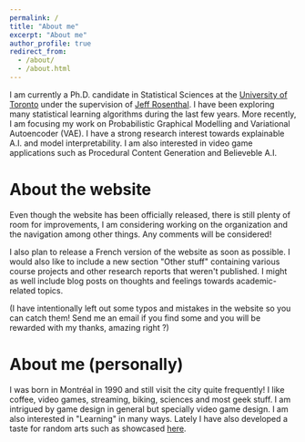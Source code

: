 ```yaml
---
permalink: /
title: "About me"
excerpt: "About me"
author_profile: true
redirect_from: 
  - /about/
  - /about.html
---
```



I am currently a Ph.D. candidate in Statistical Sciences at the [University of Toronto](http://www.utstat.utoronto.ca) under the supervision of [Jeff Rosenthal](http://probability.ca/jeff/). I have been exploring many statistical learning algorithms during the last few years. More recently, I am focusing my work on Probabilistic Graphical Modelling and Variational Autoencoder (VAE). I have a strong research interest towards explainable A.I. and model interpretability. I am also interested in video game applications such as Procedural Content Generation and Believeble A.I.


About the website
=====

Even though the website has been officially released, there is still plenty of room for improvements, I am considering working on the organization and the navigation among other things. Any comments will be considered!

I also plan to release a French version of the website as soon as possible.  I would also like to include a new section "Other stuff" containing various course projects and other research reports that weren't published. I might as well include blog posts on thoughts and feelings towards academic-related topics.

(I have intentionally left out some typos and mistakes in the website so you can catch them! Send me an email if you find some and you will be rewarded with my thanks, amazing right ?) 


About me (personally)
=====

I was born in Montréal in 1990 and still visit the city quite frequently! I like coffee, video games, streaming, biking, sciences and most geek stuff. I am intrigued by game design in general but specially video game design. I am also interested in "Learning" in many ways. Lately I have also developed a taste for random arts such as showcased [here](http://art-aleatoire.com). 

